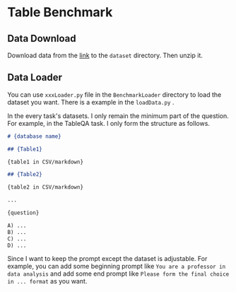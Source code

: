 # Table Benchmark

## Data Download

Download data from the [link](https://hkustconnect-my.sharepoint.com/:u:/g/personal/zqiuao_connect_ust_hk/EZFNFZnjG6hLhULwJwLT3AQBiGVlkUMSCPo73GwIp-3tBw?e=FbnPy2) to the `dataset` directory. Then unzip it.

## Data Loader

You can use `xxxLoader.py` file in the `BenchmarkLoader` directory to load the dataset you want. There is a example in the `loadData.py` .

In the every task's datasets. I only remain the minimum part of the question. For example, in the TableQA task. I only form the structure as follows.

```markdown
# {database name}

## {Table1}

{table1 in CSV/markdown}

## {Table2}

{table2 in CSV/markdown}

...

{question}

A) ...
B) ...
C) ...
D) ...
```

Since I want to keep the prompt except the dataset is adjustable. For example, you can add some beginning prompt like `You are a professor in data analysis` and add some end prompt like `Please form the final choice in ... format` as you want.
